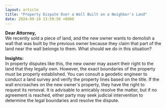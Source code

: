 ```yaml
---
layout: article
title: "Property Dispute Over a Wall Built on a Neighbor's Land"
date: 2024-09-10 13:59:50 +0800
---
```


<p><strong>Dear Attorney,</strong><br>We recently sold a piece of land, and the new owner wants to demolish a wall that was built by the previous owner because they claim that part of the land near the wall belongs to them. What should we do in this situation?</p><p><strong>Insights:</strong><br>In property disputes like this, the new owner may assert their right to the land that they legally own. However, the exact boundaries of the property must be properly established. You can consult a geodetic engineer to conduct a land survey and verify the property lines based on the title. If the wall encroaches on the new owner's property, they have the right to request its removal. It is advisable to amicably resolve the matter, but if no agreement is reached, either party may seek judicial intervention to determine the legal boundaries and resolve the dispute.</p>